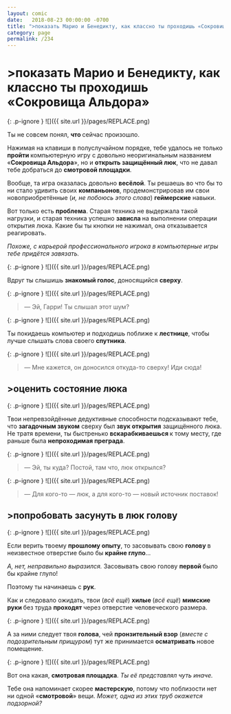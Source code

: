 ```yaml
---
layout: comic
date:   2018-08-23 00:00:00 -0700
title: ">показать Марио и Бенедикту, как классно ты проходишь «Сокровища Альдора»"
category: page
permalink: /234
---
```

# >показать Марио и Бенедикту, как классно ты проходишь «Сокровища Альдора»

{: .p-ignore }
![]({{ site.url }}/pages/REPLACE.png)

Ты не совсем понял, <strong>что </strong>сейчас произошло.

Нажимая на клавиши в полуслучайном порядке, тебе удалось не только <strong>пройти </strong>компьютерную игру с довольно неоригинальным названием «<strong>Сокровища Альдора</strong>», но и <strong>открыть защищённый люк</strong>, что не давал тебе добраться до <strong>смотровой площадки</strong>.

Вообще, та игра оказалась довольно <strong>весёлой</strong>. Ты решаешь во что бы то ни стало удивить своих <strong>компаньонов</strong>, продемонстрировав им свои новоприобретённые (<em>и, не побоюсь этого слова</em>) <strong>геймерские</strong> навыки.

Вот только есть <strong>проблема</strong>. Старая техника не выдержала такой нагрузки, и старая техника успешно <strong>зависла </strong>на выполнении операции открытия люка. Какие бы ты кнопки не нажимал, она отказывается реагировать.

<em>Похоже, с карьерой профессионального игрока в компьютерные игры тебе придётся завязать.</em>

{: .p-ignore }
![]({{ site.url }}/pages/REPLACE.png)

Вдруг ты слышишь <strong>знакомый голос</strong>, доносящийся <strong>сверху</strong>.

{: .p-ignore }
![]({{ site.url }}/pages/REPLACE.png)

<blockquote>— Эй, Гарри! Ты слышал этот шум?</blockquote>

{: .p-ignore }
![]({{ site.url }}/pages/REPLACE.png)

Ты покидаешь компьютер и подходишь поближе к <strong>лестнице</strong>, чтобы лучше слышать слова своего <strong>спутника</strong>.

{: .p-ignore }
![]({{ site.url }}/pages/REPLACE.png)

<blockquote>— Мне кажется, он доносился откуда-то сверху! Иди сюда!</blockquote>

## >оценить состояние люка

{: .p-ignore }
![]({{ site.url }}/pages/REPLACE.png)

Твои непревзойдённые дедуктивные способности подсказывают тебе, что <strong>загадочным звуком</strong> сверху был <strong>звук открытия</strong> защищённого люка. Не тратя времени, ты быстренько <strong>вскарабкиваешься </strong>к тому месту, где раньше была <strong>непроходимая преграда</strong>.

{: .p-ignore }
![]({{ site.url }}/pages/REPLACE.png)

<blockquote>— Эй, ты куда? Постой, там что, люк открылся?</blockquote>

{: .p-ignore }
![]({{ site.url }}/pages/REPLACE.png)

<blockquote>— Для кого-то — люк, а для кого-то — новый источник поставок!</blockquote>

## >попробовать засунуть в люк голову

{: .p-ignore }
![]({{ site.url }}/pages/REPLACE.png)

Если верить твоему <strong>прошлому опыту</strong>, то засовывать свою <strong>голову </strong>в неизвестное отверстие было бы <strong>крайне глупо</strong>…

<em>А, нет, неправильно выразился.</em> Засовывать свою голову <strong>первой </strong>было бы крайне глупо!

Поэтому ты начинаешь с <strong>рук</strong>.

Как и следовало ожидать, твои (<em>всё ещё</em>) <strong>хилые </strong>(<em>всё ещё</em>) <strong>мимские руки </strong>без труда <strong>проходят </strong>через отверстие человеческого размера.

{: .p-ignore }
![]({{ site.url }}/pages/REPLACE.png)

А за ними следует твоя <strong>голова</strong>, чей <strong>пронзительный взор</strong> (<em>вместе с подозрительным прищуром</em>) тут же принимается <strong>осматривать </strong>новое помещение.

{: .p-ignore }
![]({{ site.url }}/pages/REPLACE.png)

Вот она какая, <strong>смотровая площадка</strong>. <em>Ты её представлял чуть иначе.</em>

Тебе она напоминает скорее <strong>мастерскую</strong>, потому что поблизости нет ни одной «<strong>смотровой</strong>» вещи. <em>Может, одна из этих труб окажется подзорной?</em>
